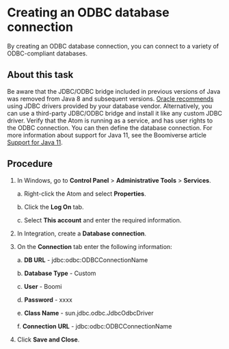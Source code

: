 # Creating an ODBC database connection 

<head>
  <meta name="guidename" content="Integration"/>
  <meta name="context" content="GUID-0235b877-e19f-457c-911e-4296b8c51255"/>
</head>


By creating an ODBC database connection, you can connect to a variety of ODBC-compliant databases.

## About this task

Be aware that the JDBC/ODBC bridge included in previous versions of Java was removed from Java 8 and subsequent versions. [Oracle recommends](https://docs.oracle.com/javase/7/docs/technotes/guides/jdbc/bridge.html) using JDBC drivers provided by your database vendor. Alternatively, you can use a third-party JDBC/ODBC bridge and install it like any custom JDBC driver. Verify that the Atom is running as a service, and has user rights to the ODBC connection. You can then define the database connection. For more information about support for Java 11, see the Boomiverse article [Support for Java 11](https://community.boomi.com/s/article/Support-for-Java-11).

## Procedure

1.  In Windows, go to **Control Panel** \> **Administrative Tools** \> **Services**.

    a.  Right-click the Atom and select **Properties**.

    b.  Click the **Log On** tab.

    c.  Select **This account** and enter the required information.

2.  In Integration, create a **Database connection**.

3.  On the **Connection** tab enter the following information:

    a.  **DB URL** -  jdbc:odbc:ODBCConnectionName

    b.  **Database Type** -  Custom

    c.  **User** -  Boomi

    d.  **Password** -  xxxx

    e.  **Class Name** -  sun.jdbc.odbc.JdbcOdbcDriver

    f.  **Connection URL** -  jdbc:odbc:ODBCConnectionName

4.  Click **Save and Close**.